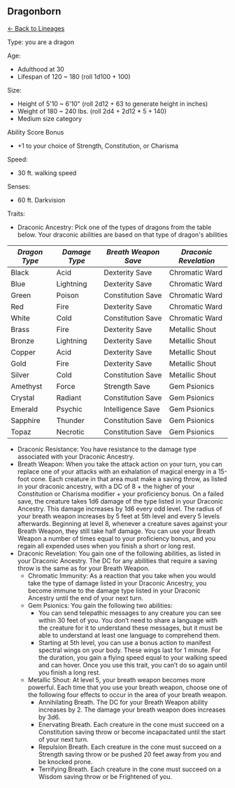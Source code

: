 ## Dragonborn

[<- Back to Lineages](./index.md)

Type: you are a dragon

Age:

- Adulthood at 30
- Lifespan of 120 ~ 180 (roll 1d100 + 100)

Size:

- Height of 5'10 ~ 6'10" (roll 2d12 + 63 to generate height in inches)
- Weight of 180 ~ 240 lbs. (roll 2d4 + 2d12 * 5 + 140)
- Medium size category

Ability Score Bonus

- +1 to your choice of Strength, Constitution, or Charisma

Speed:

- 30 ft. walking speed

Senses:

- 60 ft. Darkvision

Traits:

- Draconic Ancestry: Pick one of the types of dragons from the table below. Your draconic abilities are based on that type of dragon's abilities

| *Dragon Type* | *Damage Type* | *Breath Weapon Save* | *Draconic Revelation* |
| ----------- | ----------- | ------------------ | ------------------- |
| Black       | Acid        | Dexterity Save     | Chromatic Ward      |
| Blue        | Lightning   | Dexterity Save     | Chromatic Ward      |
| Green       | Poison      | Constitution Save  | Chromatic Ward      |
| Red         | Fire        | Dexterity Save     | Chromatic Ward      |
| White       | Cold        | Constitution Save  | Chromatic Ward      |
| Brass       | Fire        | Dexterity Save     | Metallic Shout      |
| Bronze      | Lightning   | Dexterity Save     | Metallic Shout      |
| Copper      | Acid        | Dexterity Save     | Metallic Shout      |
| Gold        | Fire        | Dexterity Save     | Metallic Shout      |
| Silver      | Cold        | Constitution Save  | Metallic Shout      |
| Amethyst    | Force       | Strength Save      | Gem Psionics        |
| Crystal     | Radiant     | Constitution Save  | Gem Psionics        |
| Emerald     | Psychic     | Intelligence Save  | Gem Psionics        |
| Sapphire    | Thunder     | Constitution Save  | Gem Psionics        |
| Topaz       | Necrotic    | Constitution Save  | Gem Psionics        |

- Draconic Resistance: You have resistance to the damage type associated with your Draconic Ancestry.
- Breath Weapon: When you take the attack action on your turn, you can replace one of your attacks with an exhalation of magical energy in a 15-foot cone. Each creature in that area must make a saving throw, as listed in your draconic ancestry, with a DC of 8 + the higher of your Constitution or Charisma modifier + your proficiency bonus. On a failed save, the creature takes 1d6 damage of the type listed in your Draconic Ancestry. This damage increases by 1d6 every odd level. The radius of your breath weapon increases by 5 feet at 5th level and every 5 levels afterwards. Beginning at level 8, whenever a creature saves against your Breath Weapon, they still take half damage. You can use your Breath Weapon a number of times equal to your proficiency bonus, and you regain all expended uses when you finish a short or long rest.
- Draconic Revelation: You gain one of the following abilities, as listed in your Draconic Ancestry. The DC for any abilities that require a saving throw is the same as for your Breath Weapon.
	- Chromatic Immunity: As a reaction that you take when you would take the type of damage listed in your Draconic Ancestry, you become immune to the damage type listed in your Draconic Ancestry until the end of your next turn.
	- Gem Psionics: You gain the following two abilities:
		- You can send telepathic messages to any creature you can see within 30 feet of you. You don’t need to share a language with the creature for it to understand these messages, but it must be able to understand at least one language to comprehend them.
		- Starting at 5th level, you can use a bonus action to manifest spectral wings on your body. These wings last for 1 minute. For the duration, you gain a flying speed equal to your walking speed and can hover. Once you use this trait, you can’t do so again until you finish a long rest.
	- Metallic Shout: At level 5, your breath weapon becomes more powerful. Each time that you use your breath weapon, choose one of the following four effects to occur in the area of your breath weapon.
		- Annihilating Breath. The DC for your Breath Weapon ability increases by 2. The damage your breath weapon does increases by 3d6.
		- Enervating Breath. Each creature in the cone must succeed on a Constitution saving throw or become incapacitated until the start of your next turn.
		- Repulsion Breath. Each creature in the cone must succeed on a Strength saving throw or be pushed 20 feet away from you and be knocked prone.
		- Terrifying Breath. Each creature in the cone must succeed on a Wisdom saving throw or be Frightened of you.